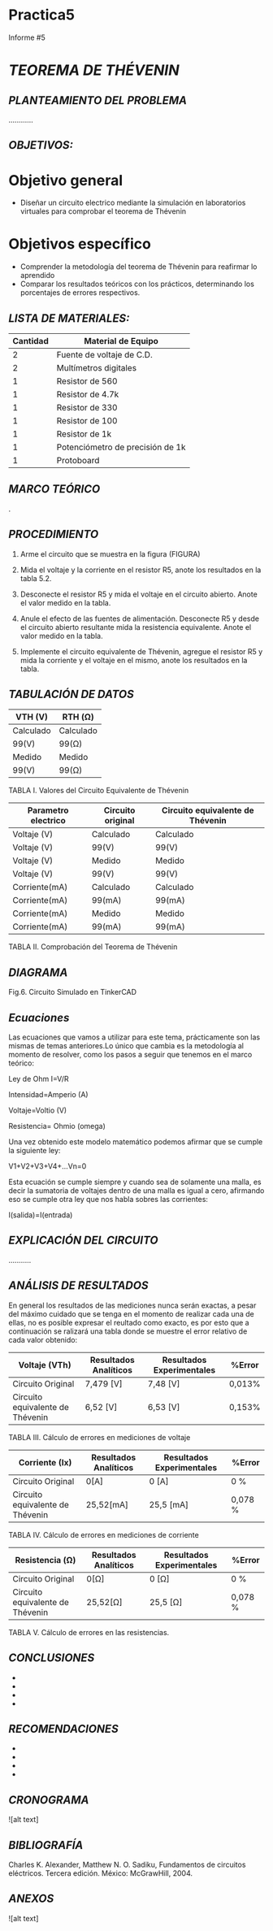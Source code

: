 # Practica5
Informe #5
# *TEOREMA DE THÉVENIN*
## *PLANTEAMIENTO DEL PROBLEMA*
............
## *OBJETIVOS:*
# Objetivo general
- Diseñar un circuito electrico mediante la simulación en laboratorios virtuales para comprobar el teorema de Thévenin

# Objetivos específico
- Comprender la metodología del teorema de Thévenin para reafirmar lo aprendido
- Comparar los resultados teóricos con los prácticos, determinando los porcentajes de errores respectivos.


## *LISTA DE MATERIALES:*


| Cantidad | Material de Equipo |
| ------------- | ------------- |
| 2  | Fuente de voltaje de C.D. |
| 2  | Multímetros digitales |
|  1 | Resistor de 560  |
|  1 | Resistor de 4.7k  |
|  1 | Resistor de 330  |
|  1 | Resistor de 100 |
|  1 | Resistor de 1k  |
|  1 | Potenciómetro de precisión de 1k|
|  1 | Protoboard      |

## *MARCO TEÓRICO*
.

## *PROCEDIMIENTO*
1. Arme el circuito que se muestra en la figura
  (FIGURA)
  
2. Mida el voltaje y la corriente en el resistor R5, anote los resultados en la tabla 5.2.

3. Desconecte el resistor R5 y mida el voltaje en el circuito abierto. Anote el valor
medido en la tabla.

4. Anule el efecto de las fuentes de alimentación. Desconecte R5 y desde el circuito
abierto resultante mida la resistencia equivalente. Anote el valor medido en la tabla.

5. Implemente el circuito equivalente de Thévenin, agregue el resistor R5 y mida la
corriente y el voltaje en el mismo, anote los resultados en la tabla.


## *TABULACIÓN DE DATOS*

|VTH (V) |RTH (Ω)| 
| ------------- | ------------- | 
| Calculado     |  Calculado    | 
| 99(V)         |      99(Ω)    |    
|  Medido       |   Medido      |  
|  99(V)        |      99(Ω)    |

TABLA I. Valores del Circuito Equivalente de Thévenin

|Parametro electrico|  Circuito original |Circuito equivalente de Thévenin| 
| ------------- | ------------- |--------------|
| Voltaje (V) | Calculado  | Calculado |
| Voltaje (V) |  99(V)          |  99(V)   |
| Voltaje (V) | Medido        |    Medido   |
| Voltaje (V) |  99(V)          |  99(V)   |
|  Corriente(mA) | Calculado  | Calculado |
| Corriente(mA) |  99(mA)          |  99(mA)   |
| Corriente(mA) | Medido        |    Medido   |
| Corriente(mA) |  99(mA)          |  99(mA)   |

TABLA II. Comprobación del Teorema de Thévenin

## *DIAGRAMA*

Fig.6. Circuito Simulado en TinkerCAD

## *Ecuaciones*

Las ecuaciones que vamos a utilizar para este tema, prácticamente son las mismas de temas anteriores.Lo único que cambia es la metodología al momento de resolver, como los pasos a seguir que tenemos en el marco teórico:

Ley de Ohm I=V/R

Intensidad=Amperio (A)

Voltaje=Voltio (V)

Resistencia= Ohmio (omega)

Una vez obtenido este modelo matemático podemos afirmar que se cumple la siguiente ley:

V1+V2+V3+V4+...Vn=0

Esta ecuación se cumple siempre y cuando sea de solamente una malla, es decir la sumatoria de voltajes dentro de una malla es igual a cero, afirmando eso se cumple otra ley que nos habla sobres las corrientes:

I(salida)=I(entrada)


## *EXPLICACIÓN DEL CIRCUITO*

...........

## *ANÁLISIS DE RESULTADOS*
En general los resultados de las mediciones nunca serán exactas, a pesar del máximo cuidado que se tenga en el momento de realizar cada una de ellas, no es posible expresar el reultado como exacto, es por esto que a continuación se ralizará una tabla donde se muestre  el error relativo de cada valor obtenido:

|Voltaje (VTh)| Resultados Analíticos |Resultados Experimentales|%Error|
| ------------- | ------------- | ------------- | ------------- |
| Circuito Original | 7,479 [V] | 7,48 [V] | 0,013%|
| Circuito equivalente de Thévenin | 6,52 [V] | 6,53 [V] | 0,153% |

TABLA III. Cálculo de errores en mediciones de voltaje

|Corriente (Ix)| Resultados Analíticos |Resultados Experimentales|%Error|
| ------------- | ------------- | ------------- | ------------- |
| Circuito Original |  0[A] | 0 [A] | 0 %|
| Circuito equivalente de Thévenin |25,52[mA] | 25,5 [mA] | 0,078 % |

TABLA IV. Cálculo de errores en mediciones de corriente

|Resistencia (Ω)| Resultados Analíticos |Resultados Experimentales|%Error|
| ------------- | ------------- | ------------- | ------------- |
| Circuito Original |  0[Ω] | 0 [Ω] | 0 %|
| Circuito equivalente de Thévenin |25,52[Ω] | 25,5 [Ω] | 0,078 % |

TABLA V. Cálculo de errores en las resistencias.



## *CONCLUSIONES*

-

-

-

-

## *RECOMENDACIONES*

-

-

-

-

## *CRONOGRAMA*

![alt text]

## *BIBLIOGRAFÍA*

Charles K. Alexander, Matthew N. O. Sadiku, Fundamentos de circuitos eléctricos. Tercera edición. México: McGrawHill, 2004.

## *ANEXOS*

![alt text]

